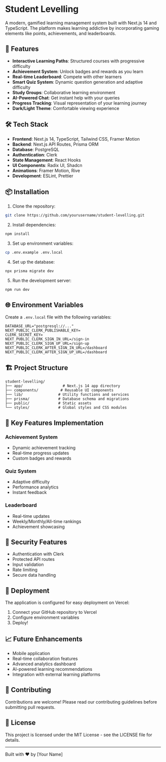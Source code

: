 # Student Levelling

A modern, gamified learning management system built with Next.js 14 and TypeScript. The platform makes learning addictive by incorporating gaming elements like points, achievements, and leaderboards.

## 🚀 Features

- **Interactive Learning Paths**: Structured courses with progressive difficulty
- **Achievement System**: Unlock badges and rewards as you learn
- **Real-time Leaderboard**: Compete with other learners
- **Smart Quiz System**: Dynamic question generation and adaptive difficulty
- **Study Groups**: Collaborative learning environment
- **AI-Powered Chat**: Get instant help with your queries
- **Progress Tracking**: Visual representation of your learning journey
- **Dark/Light Theme**: Comfortable viewing experience

## 🛠️ Tech Stack

- **Frontend**: Next.js 14, TypeScript, Tailwind CSS, Framer Motion
- **Backend**: Next.js API Routes, Prisma ORM
- **Database**: PostgreSQL
- **Authentication**: Clerk
- **State Management**: React Hooks
- **UI Components**: Radix UI, Shadcn
- **Animations**: Framer Motion, Rive
- **Development**: ESLint, Prettier

## 📦 Installation

1. Clone the repository:
```bash
git clone https://github.com/yourusername/student-levelling.git
```

2. Install dependencies:
```bash
npm install
```

3. Set up environment variables:
```bash
cp .env.example .env.local
```

4. Set up the database:
```bash
npx prisma migrate dev
```

5. Run the development server:
```bash
npm run dev
```

## 🌐 Environment Variables

Create a `.env.local` file with the following variables:

```env
DATABASE_URL="postgresql://..."
NEXT_PUBLIC_CLERK_PUBLISHABLE_KEY=
CLERK_SECRET_KEY=
NEXT_PUBLIC_CLERK_SIGN_IN_URL=/sign-in
NEXT_PUBLIC_CLERK_SIGN_UP_URL=/sign-up
NEXT_PUBLIC_CLERK_AFTER_SIGN_IN_URL=/dashboard
NEXT_PUBLIC_CLERK_AFTER_SIGN_UP_URL=/dashboard
```

## 🏗️ Project Structure

```
student-levelling/
├── app/                  # Next.js 14 app directory
├── components/          # Reusable UI components
├── lib/                # Utility functions and services
├── prisma/             # Database schema and migrations
├── public/             # Static assets
└── styles/             # Global styles and CSS modules
```

## 🧪 Key Features Implementation

### Achievement System
- Dynamic achievement tracking
- Real-time progress updates
- Custom badges and rewards

### Quiz System
- Adaptive difficulty
- Performance analytics
- Instant feedback

### Leaderboard
- Real-time updates
- Weekly/Monthly/All-time rankings
- Achievement showcasing

## 🔐 Security Features

- Authentication with Clerk
- Protected API routes
- Input validation
- Rate limiting
- Secure data handling

## 🚀 Deployment

The application is configured for easy deployment on Vercel:

1. Connect your GitHub repository to Vercel
2. Configure environment variables
3. Deploy!

## 📈 Future Enhancements

- Mobile application
- Real-time collaboration features
- Advanced analytics dashboard
- AI-powered learning recommendations
- Integration with external learning platforms

## 🤝 Contributing

Contributions are welcome! Please read our contributing guidelines before submitting pull requests.

## 📄 License

This project is licensed under the MIT License - see the LICENSE file for details.

---

Built with ❤️ by [Your Name]
